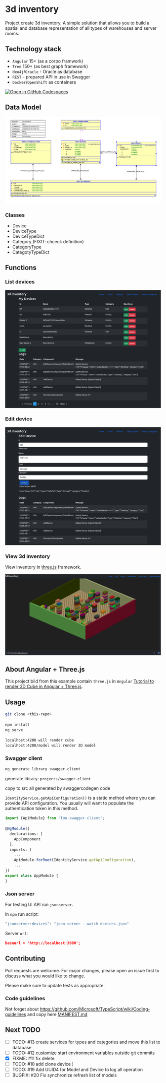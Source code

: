 # 3d inventory

Project create 3d inventory. A simple solution that allows you to build a spatial and database representation of all types of warehouses and server rooms.

## Technology stack

- `Angular` 15+ (as a corpo framwork)
- `Tree` 150+ (as best graph framework)
- `Neo4j`/`Oracle` - Oracle as database
- `REST` - prepared API in use in Swagger
- `Docker`/`OpenShift` as containers

[![Open in GitHub Codespaces](https://github.com/codespaces/badge.svg)](https://github.com/codespaces/new?hide_repo_select=true&ref=main&repo=0000000&machine=premiumLinux&devcontainer_path=.devcontainer%2Fdevcontainer.json&location=WestUs2)

## Data Model

![drawing](src/assets/img/Screenshot%20from%202023-05-01%2008-40-25.png)

### Classes

- Device
- DeviceType
- DeviceTypeDict
- Category (FIXIT: chceck definition)
- CategoryType
- CategotyTypeDict

## Functions

### List devices

![](src/assets/img/Screenshot%202023-04-11%20at%2007-51-03%203d%20inventory.png)

### Edit device

![](src/assets/img/Screenshot%202023-04-11%20at%2007-50-36%203d%20inventory.png)

### View 3d inventory

View inventory in [three.js](https://threejs.org/) framework.

![drawing](src/assets/img/Screenshot%20from%202023-05-01%2008-29-25.png)

## About Angular + Three.js

This project bild from this example contain `three.js` in `Angular` [Tutorial to render 3D Cube in Angular + Three.js](https://srivastavaanurag79.medium.com/hello-cube-your-first-three-js-scene-in-angular-176c44b9c6c0).

## Usage

```bash
git clone <this-repo>

npm install
ng serve

localhost:4200 will render cube
localhost:4200/model will render 3D model
```

### Swagger client

```js
ng generate library swagger-client
```

generate library: `projects/swagger-client`

copy to src all generated by swaggercodegen code

`IdentityService.getApiConfiguration()` is a static method where you can provide API configuration. You usually will want to populate the authentication token in this method.

```ts
import {ApiModule} from 'foo-swagger-client';

@NgModule({
  declarations: [
    AppComponent
  ],
  imports: [
    ...
    ApiModule.forRoot(IdentityService.getApiConfiguration),
    ...
})
export class AppModule {
}
```

### Json server

For testing UI API run `jsonserver`.

In `npm` run script:

```js
"jsonserver:devices": "json-server --watch devices.json"
```

Server `url`:

```json
baseurl = 'http://localhost:3000';
```

## Contributing

Pull requests are welcome. For major changes, please open an issue first to discuss what you would like to change.

Please make sure to update tests as appropriate.

### Code guidelines

Not forget about https://github.com/Microsoft/TypeScript/wiki/Coding-guidelines and copy here [MANIFEST.md](MANIFEST.md)

## Next TODO

- [ ] TODO: #13 create services for types and categories and move this list to database
- [ ] TODO: #12 customize start environment variables outside git commits
- [x] FIXME: #11 fix delete
- [ ] TODO: #10 add clone device )
- [ ] TODO: #19 Add UUID4 for Model and Device to log all operation
- [ ] BUGFIX: #20 Fix synchronize refresh list of models
